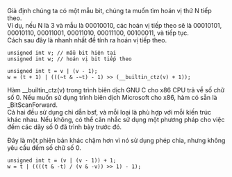 Giả định chúng ta có một mẫu bit, chúng ta muốn tìm hoán vị thứ N tiếp theo.  
Ví dụ, nếu N là 3 và mẫu là 00010010, các hoán vị tiếp theo sẽ là 00010101, 00010110, 00011001, 00011010, 00011100, 00100011, và tiếp tục.  
Cách sau đây là nhanh nhất để tính ra hoán vị tiếp theo.
```
unsigned int v; // mẫu bit hiện tại
unsigned int w; // hoán vị bit tiếp theo

unsigned int t = v | (v - 1);
w = (t + 1) | (((~t & -~t) - 1) >> (__builtin_ctz(v) + 1));
```
Hàm __builtin_ctz(v) trong trình biên dịch GNU C cho x86 CPU trả về số chữ số 0. Nếu muốn sử dụng trình biên dịch Microsoft cho x86, hàm có sẵn là _BitScanForward.  
Cả hai đều sử dụng chỉ dẫn bsf, và mỗi loại là phù hợp với mỗi kiến trúc khác nhau. Nếu không, có thể cân nhắc sử dụng một phương pháp cho việc đếm các dãy số 0 đã trình bày trước đó.

Đây là một phiên bản khác chậm hơn vì nó sử dụng phép chia, nhưng không yêu cầu đếm số chữ số 0.
```
unsigned int t = (v | (v - 1)) + 1;
w = t | ((((t & -t) / (v & -v)) >> 1) - 1);
```

